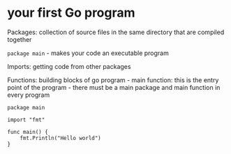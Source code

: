 # your first Go program 
Packages: collection of source files in the same directory that are compiled together 

``` package main ``` - makes your code an executable program 

Imports: getting code from other packages 

Functions: building blocks of go program 
    - main function: this is the entry point of the program 
        - there must be a main package and main function in every program 

```
package main 

import "fmt"

func main() { 
    fmt.Println("Hello world")
}
```

